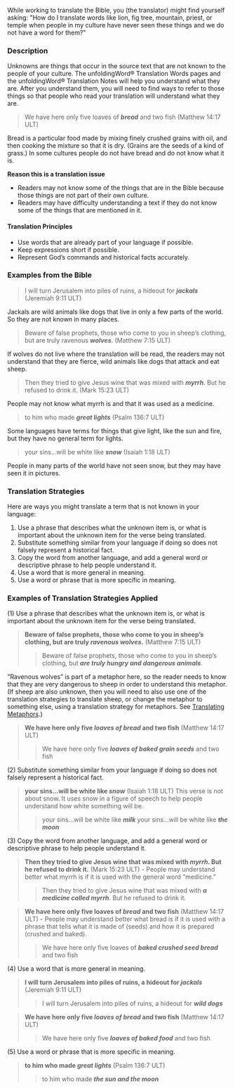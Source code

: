 
While working to translate the Bible, you (the translator) might find yourself asking: "How do I translate words like lion, fig tree, mountain, priest, or temple when people in my culture have never seen these things and we do not have a word for them?"

### Description

Unknowns are things that occur in the source text that are not known to the people of your culture. The unfoldingWord® Translation Words pages and the unfoldingWord® Translation Notes will help you understand what they are. After you understand them, you will need to find ways to refer to those things so that people who read your translation will understand what they are.
> We have here only five loaves of ***bread*** and two fish (Matthew 14:17 ULT)

Bread is a particular food made by mixing finely crushed grains with oil, and then cooking the mixture so that it is dry. (Grains are the seeds of a kind of grass.) In some cultures people do not have bread and do not know what it is.

**Reason this is a translation issue**

* Readers may not know some of the things that are in the Bible because those things are not part of their own culture.
* Readers may have difficulty understanding a text if they do not know some of the things that are mentioned in it.

#### Translation Principles

* Use words that are already part of your language if possible.
* Keep expressions short if possible.
* Represent God’s commands and historical facts accurately.

### Examples from the Bible

> I will turn Jerusalem into piles of ruins, a hideout for ***jackals*** (Jeremiah 9:11 ULT)

Jackals are wild animals like dogs that live in only a few parts of the world. So they are not known in many places.

> Beware of false prophets, those who come to you in sheep’s clothing, but are truly ravenous ***wolves***. (Matthew 7:15 ULT)

If wolves do not live where the translation will be read, the readers may not understand that they are fierce, wild animals like dogs that attack and eat sheep.

> Then they tried to give Jesus wine that was mixed with ***myrrh***. But he refused to drink it. (Mark 15:23 ULT)

People may not know what myrrh is and that it was used as a medicine.

> to him who made ***great lights*** (Psalm 136:7 ULT)

Some languages have terms for things that give light, like the sun and fire, but they have no general term for lights.

> your sins…will be white like ***snow*** (Isaiah 1:18 ULT)

People in many parts of the world have not seen snow, but they may have seen it in pictures.

### Translation Strategies

Here are ways you might translate a term that is not known in your language:

1. Use a phrase that describes what the unknown item is, or what is important about the unknown item for the verse being translated.
1. Substitute something similar from your language if doing so does not falsely represent a historical fact.
1. Copy the word from another language, and add a general word or descriptive phrase to help people understand it.
1. Use a word that is more general in meaning.
1. Use a word or phrase that is more specific in meaning.

### Examples of Translation Strategies Applied

(1) Use a phrase that describes what the unknown item is, or what is important about the unknown item for the verse being translated.

> **Beware of false prophets, those who come to you in sheep’s clothing, but are truly ***ravenous wolves***.** (Matthew 7:15 ULT)  
>> Beware of false prophets, those who come to you in sheep’s clothing, but ***are truly hungry and dangerous animals***.

“Ravenous wolves” is part of a metaphor here, so the reader needs to know that they are very dangerous to sheep in order to understand this metaphor. (If sheep are also unknown, then you will need to also use one of the translation strategies to translate sheep, or change the metaphor to something else, using a translation strategy for metaphors. See [Translating Metaphors](../figs-metaphor/01.md).)

> **We have here only five ***loaves of bread*** and two fish** (Matthew 14:17 ULT)  
>> We have here only five ***loaves of baked grain seeds*** and two fish

(2) Substitute something similar from your language if doing so does not falsely represent a historical fact.

> **your sins…will be white like ***snow***** (Isaiah 1:18 ULT) This verse is not about snow. It uses snow in a figure of speech to help people understand how white something will be.  
>> your sins…will be white like ***milk*** 
>> your sins…will be white like ***the moon*** 

(3) Copy the word from another language, and add a general word or descriptive phrase to help people understand it.

> **Then they tried to give Jesus wine that was mixed with ***myrrh***. But he refused to drink it.** (Mark 15:23 ULT) - People may understand better what myrrh is if it is used with the general word “medicine.”  
>> Then they tried to give Jesus wine that was mixed with ***a medicine called myrrh***. But he refused to drink it.
  
> **We have here only five loaves of ***bread*** and two fish** (Matthew 14:17 ULT) - People may understand better what bread is if it is used with a phrase that tells what it is made of (seeds) and how it is prepared (crushed and baked).  
>> We have here only five loaves of ***baked crushed seed bread*** and two fish

(4) Use a word that is more general in meaning.

> **I will turn Jerusalem into piles of ruins, a hideout for ***jackals***** (Jeremiah 9:11 ULT)  
>> I will turn Jerusalem into piles of ruins, a hideout for ***wild dogs*** 
  
> **We have here only five ***loaves of bread*** and two fish** (Matthew 14:17 ULT)  
>> We have here only five ***loaves of baked food*** and two fish

(5) Use a word or phrase that is more specific in meaning.

> **to him who made ***great lights***** (Psalm 136:7 ULT)  
>> to him who made ***the sun and the moon*** 

